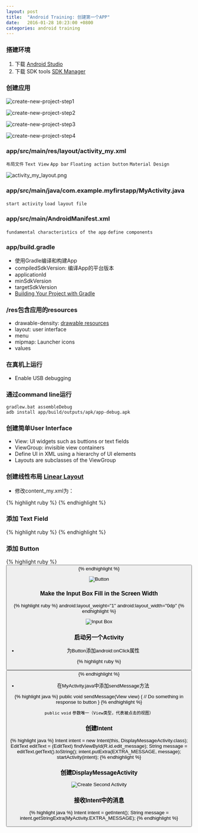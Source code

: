 ```yaml
---
layout: post
title:  "Android Training: 创建第一个APP"
date:   2016-01-28 10:23:00 +0800
categories: android training
---
```


### 搭建环境
1. 下载 [Android Studio](http://developer.android.com/sdk/index.html)
2. 下载 SDK tools [SDK Manager](http://developer.android.com/tools/help/sdk-manager.html)

### 创建应用
![create-new-project-step1](/images/build-your-first-app/create-new-project-step1.png)

![create-new-project-step2](/images/build-your-first-app/create-new-project-step2.png)

![create-new-project-step3](/images/build-your-first-app/create-new-project-step3.png)

![create-new-project-step4](/images/build-your-first-app/create-new-project-step4.png)

### app/src/main/res/layout/activity_my.xml
`布局文件` `Text View` `App bar` `Floating action button` `Material Design`

![activity_my_layout.png](/images/build-your-first-app/activity_my_layout.png)

### app/src/main/java/com.example.myfirstapp/MyActivity.java
`start activity` `load layout file`

### app/src/main/AndroidManifest.xml
`fundamental characteristics of the app` `define components`

### app/build.gradle
* 使用Gradle编译和构建App
* compiledSdkVersion: 编译App的平台版本
* applicationId
* minSdkVersion
* targetSdkVersion
* [Building Your Project with Gradle](http://developer.android.com/sdk/installing/studio-build.html)

### /res包含应用的resources
* drawable-density:  [drawable resources](http://developer.android.com/guide/topics/resources/drawable-resource.html)
* layout: user interface
* menu
* mipmap: Launcher icons
* values

### 在真机上运行
* Enable USB debugging

### 通过command line运行
`gradlew.bat assembleDebug`<br>
`adb install app/build/outputs/apk/app-debug.apk`

### 创建简单User Interface
* View: UI widgets such as buttions or text fields
* ViewGroup: invisible view containers
* Define UI in XML using a hierarchy of UI elements
* Layouts are subclasses of the ViewGroup

### 创建线性布局 [Linear Layout](http://developer.android.com/intl/zh-cn/guide/topics/ui/declaring-layout.html)
* 修改content_my.xml为：

{% highlight ruby %}
<LinearLayout xmlns:android="http://schemas.android.com/apk/res/android"
    xmlns:app="http://schemas.android.com/apk/res-auto"
    xmlns:tools="http://schemas.android.com/tools"
    android:layout_width="match_parent"
    android:layout_height="match_parent"
    android:orientation="horizontal"
    app:layout_behavior="@string/appbar_scrolling_view_behavior"
    tools:showIn="@layout/activity_my">
{% endhighlight %}

### 添加 Text Field

{% highlight ruby %}
<EditText android:id="@+id/edit_message"
    android:layout_width="wrap_content"
    android:layout_height="wrap_content"
    android:hint="@string/edit_message" />
{% endhighlight %}

### 添加 Button

{% highlight ruby %}
<Button
        android:layout_width="wrap_content"
        android:layout_height="wrap_content"
        android:text="@string/button_send"/>
{% endhighlight %}

![Button](/images/build-your-first-app/first-activity-button.png)

### Make the Input Box Fill in the Screen Width

{% highlight ruby %}
android:layout_weight="1"
android:layout_width="0dp"
{% endhighlight %}

![Input Box](/images/build-your-first-app/first-activity-inputbox.png)

### 启动另一个Activity
* 为Button添加android:onClick属性

{% highlight ruby %}
<Button
        android:layout_width="wrap_content"
        android:layout_height="wrap_content"
        android:text="@string/button_send"
        android:onClick="sendMessage" />
{% endhighlight %}

* 在MyActivity.java中添加sendMessage方法

{% highlight java %}
public void sendMessage(View view) {
  // Do something in response to button
}
{% endhighlight %}

`public` `void` `参数唯一（View类型，代表被点击的视图）`

### 创建Intent

{% highlight java %}
Intent intent = new Intent(this, DisplayMessageActivity.class);
EditText editText = (EditText) findViewById(R.id.edit_message);
String message = editText.getText().toString();
intent.putExtra(EXTRA_MESSAGE, message);
startActivity(intent);
{% endhighlight %}


### 创建DisplayMessageActivity
![Create Second Activity](/images/build-your-first-app/create-second-activity.png)

### 接收Intent中的消息

{% highlight java %}
Intent intent = getIntent();
String message = intent.getStringExtra(MyActivity.EXTRA_MESSAGE);
{% endhighlight %}
